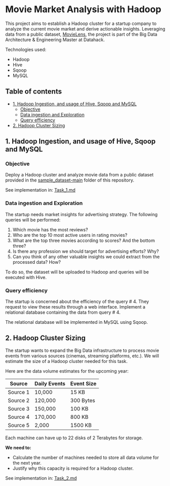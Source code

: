 # Movie Market Analysis with Hadoop

This project aims to establish a Hadoop cluster for a startup company to analyze the current movie market and derive actionable insights. Leveraging data from a public dataset, [MovieLens](https://grouplens.org/datasets/movielens/), the project is part of the Big Data Architecture & Engineering Master at Datahack.

Technologies used:
- Hadoop
- Hive
- Sqoop
- MySQL

## Table of contents
  - [1. Hadoop Ingestion, and usage of Hive, Sqoop and MySQL](#1-hadoop-ingestion-and-usage-of-hive-sqoop-and-mysql)
    - [Objective](#objective)
    - [Data ingestion and Exploration](#data-ingestion-and-exploration)
    - [Query efficiency](#query-efficiency)
  - [2. Hadoop Cluster Sizing](#2-hadoop-cluster-sizing)



## 1. Hadoop Ingestion, and usage of Hive, Sqoop and MySQL

### Objective
Deploy a Hadoop cluster and analyze movie data from a public dataset provided in the [sample_dataset-main](sample_dataset-main) folder of this repository.

See implementation in: [Task_1.md](Task_1.md)


### Data ingestion and Exploration
The startup needs market insights for advertising strategy. The following queries will be performed:

1. Which movie has the most reviews?
2. Who are the top 10 most active users in rating movies?
3. What are the top three movies according to scores? And the bottom three?
4. Is there any profession we should target for advertising efforts? Why?
5. Can you think of any other valuable insights we could extract from the processed data? How?

To do so, the dataset will be uploaded to Hadoop and queries will be executed with Hive. 

### Query efficiency
The startup is concerned about the efficiency of the query # 4. They request to view these results through a web interface. Implement a relational database containing the data from query # 4.

The relational database will be implemented in MySQL using Sqoop.

## 2. Hadoop Cluster Sizing

The startup wants to expand the Big Data infrastructure to process movie events from various sources (cinemas, streaming platforms, etc.). We will estimate the size of a Hadoop cluster needed for this task. 

Here are the data volume estimates for the upcoming year:

| Source    | Daily Events | Event Size |
|-----------|--------------|------------|
| Source 1  | 10,000       | 15 KB      |
| Source 2  | 120,000      | 300 Bytes  |
| Source 3  | 150,000      | 100 KB     |
| Source 4  | 170,000      | 800 KB     |
| Source 5  | 2,000        | 1500 KB    |

Each machine can have up to 22 disks of 2 Terabytes for storage.

**We need to:**
- Calculate the number of machines needed to store all data volume for the next year.
- Justify why this capacity is required for a Hadoop cluster.

See implementation in: [Task_2.md](Task_2.md)